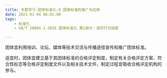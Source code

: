 ```yaml
---
title: 专题学习-团体标准化-8 团体标准的推广与应用
date: 2021-01-04 08:01:00
tags: 
	- 标准化
	- GB/T 20004.1-2016 团体标准化 第1部分：良好行为指南

---
```




团体宜利用培训、论坛、媒体等技术交流与传播途径宣传和推广团体标准。

适宜时，团体宜建立基于其团体标准的合格评定制度，制定有关合格评定方案、符合性标志等合格评定制度文件以及相关技术文件，制定过程宜吸收合格评定机构的参与。 

